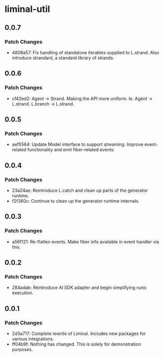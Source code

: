 # liminal-util

## 0.0.7

### Patch Changes

- 4808a57: Fix handling of standalone iterables supplied to L.strand. Also introduce strandard, a standard library of strands.

## 0.0.6

### Patch Changes

- cf42ed2: Agent -> Strand. Making the API more uniform. Ie. Agent -> L.strand. L.branch -> L.strand.

## 0.0.5

### Patch Changes

- aef5564: Update Model interface to support streaming. Improve event-related functionality and emit fiber-related events.

## 0.0.4

### Patch Changes

- 23a24ae: Reintroduce L.catch and clean up parts of the generator runtime.
- f2f360c: Continue to clean up the generator runtime internals.

## 0.0.3

### Patch Changes

- a56f121: Re-flatten events. Make fiber info available in event handler via this.

## 0.0.2

### Patch Changes

- 284adab: Reintroduce AI SDK adapter and begin simplifying runic execution.

## 0.0.1

### Patch Changes

- 2d3a717: Complete rewrite of Liminal. Includes new packages for various integrations.
- ff04b9f: Nothing has changed. This is solely for demonstration purposes.
